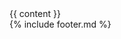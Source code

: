 <!DOCTYPE html>
<html lang="{{ page.lang | default: site.lang | default: " en " }}">

<head>
  <meta charset="UTF-8">
  <meta name="viewport" content="width=device-width, initial-scale=1.0">
  <meta http-equiv="X-UA-Compatible" content="ie=edge">

  <title>{{ site.title }}</title>
  <meta name="description" content="{{ site.description }}">
  <meta property="og:title" content="{{ site.title }}" />
  <meta property="og:description" content="{{ site.description }}" />
  <meta property="og:image" content="{{ site.og_photo }}" />

<link href="https://fonts.googleapis.com/css?family=PT+Serif:400,400i,700,700i&display=swap" rel="stylesheet">
  <link rel="stylesheet" type="text/css" href="css/main.css">
  <link rel="icon" type="image/png" href="favicon.png" sizes="152x152">
</head>

<body id="site">
  <div id="wrapper">
    {{ content }}
  </div>
  {% include footer.md %}
  <script src="/js/main.js"></script>
</body>

</html>
